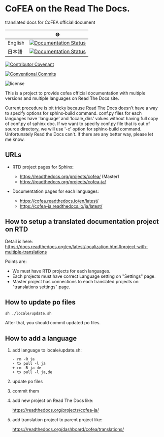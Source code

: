 # CoFEA on the Read The Docs.

translated docs for CoFEA official document

|         | :globe_with_meridians:                                                                                                                              |
| ------- | --------------------------------------------------------------------------------------------------------------------------------------------------- |
| English | [![Documentation Status](https://readthedocs.org/projects/cofea/badge/?version=latest)](https://cofea.readthedocs.io/en/latest/?badge=latest)       |
| 日本語  | [![Documentation Status](https://readthedocs.org/projects/cofea-ja/badge/?version=latest)](https://cofea-ja.readthedocs.io/ja/latest/?badge=latest) |

[![Contributor Covenant](https://img.shields.io/badge/Contributor%20Covenant-v2.0%20adopted-ff69b4.svg)](CODE_OF_CONDUCT.md)

[![Conventional Commits](https://img.shields.io/badge/Conventional%20Commits-1.0.0-yellow.svg)](https://conventionalcommits.org)

![license](https://licensebuttons.net/l/by-nc-sa/4.0/88x31.png)

This is a project to provide cofea official documentation with multiple versions and multiple languages on Read The Docs site.

Current procedure is bit tricky because Read The Docs doesn't have a way to specify options for sphinx-build command.
conf.py files for each languages have 'language' and 'locale_dirs' values without having full copy of conf.py of sphinx doc. If we want to specify conf.py file that is out of source directory, we will use '-c' option for sphinx-build command. Unfortunately Read the Docs can't. If there are any better way, please let me know.

## URLs

- RTD project pages for Sphinx:

  - https://readthedocs.org/projects/cofea/ (Master)
  - https://readthedocs.org/projects/cofea-ja/

- Documentation pages for each languages:

  - https://cofea.readthedocs.io/en/latest/
  - https://cofea-ja.readthedocs.io/ja/latest/

## How to setup a translated documentation project on RTD

Detail is here: https://docs.readthedocs.org/en/latest/localization.html#project-with-multiple-translations

Points are:

- We must have RTD projects for each languages.
- Each projects must have correct Language setting on "Settings" page.
- Master project has connections to each translated projects on "translations settings" page.

## How to update po files

```
sh ./locale/update.sh
```

After that, you should commit updated po files.

## How to add a language

1. add language to locale/update.sh:

   ```
   - rm -R ja
   - tx pull -l ja
   + rm -R ja de
   + tx pull -l ja,de
   ```

2. update po files

3. commit them

4. add new project on Read The Docs like:

   https://readthedocs.org/projects/cofea-ja/

5. add translation project to parent project like:

   https://readthedocs.org/dashboard/cofea/translations/
